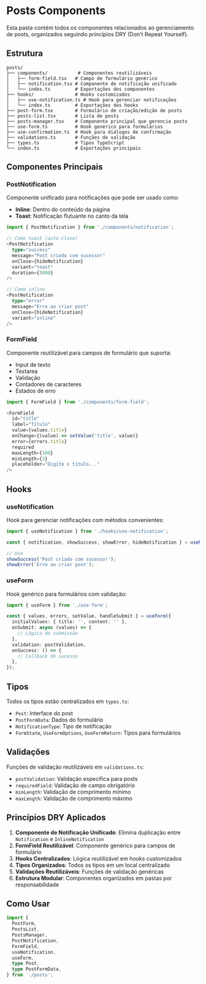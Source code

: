 # Posts Components

Esta pasta contém todos os componentes relacionados ao gerenciamento de posts, organizados seguindo princípios DRY (Don't Repeat Yourself).

## Estrutura

```
posts/
├── components/           # Componentes reutilizáveis
│   ├── form-field.tsx   # Campo de formulário genérico
│   ├── notification.tsx # Componente de notificação unificado
│   └── index.ts         # Exportações dos componentes
├── hooks/               # Hooks customizados
│   ├── use-notification.ts # Hook para gerenciar notificações
│   └── index.ts         # Exportações dos hooks
├── post-form.tsx        # Formulário de criação/edição de posts
├── posts-list.tsx       # Lista de posts
├── posts-manager.tsx    # Componente principal que gerencia posts
├── use-form.ts          # Hook genérico para formulários
├── use-confirmation.ts  # Hook para diálogos de confirmação
├── validations.ts       # Funções de validação
├── types.ts             # Tipos TypeScript
└── index.ts             # Exportações principais
```

## Componentes Principais

### PostNotification
Componente unificado para notificações que pode ser usado como:
- **Inline**: Dentro do conteúdo da página
- **Toast**: Notificação flutuante no canto da tela

```typescript
import { PostNotification } from './components/notification';

// Como toast (auto-close)
<PostNotification
  type="success"
  message="Post criado com sucesso!"
  onClose={hideNotification}
  variant="toast"
  duration={5000}
/>

// Como inline
<PostNotification
  type="error"
  message="Erro ao criar post"
  onClose={hideNotification}
  variant="inline"
/>
```

### FormField
Componente reutilizável para campos de formulário que suporta:
- Input de texto
- Textarea
- Validação
- Contadores de caracteres
- Estados de erro

```typescript
import { FormField } from './components/form-field';

<FormField
  id="title"
  label="Título"
  value={values.title}
  onChange={(value) => setValue('title', value)}
  error={errors.title}
  required
  maxLength={100}
  minLength={3}
  placeholder="Digite o título..."
/>
```

## Hooks

### useNotification
Hook para gerenciar notificações com métodos convenientes:

```typescript
import { useNotification } from './hooks/use-notification';

const { notification, showSuccess, showError, hideNotification } = useNotification();

// Uso
showSuccess('Post criado com sucesso!');
showError('Erro ao criar post');
```

### useForm
Hook genérico para formulários com validação:

```typescript
import { useForm } from './use-form';

const { values, errors, setValue, handleSubmit } = useForm({
  initialValues: { title: '', content: '' },
  onSubmit: async (values) => {
    // Lógica de submissão
  },
  validation: postValidation,
  onSuccess: () => {
    // Callback de sucesso
  },
});
```

## Tipos

Todos os tipos estão centralizados em `types.ts`:

- `Post`: Interface do post
- `PostFormData`: Dados do formulário
- `NotificationType`: Tipo de notificação
- `FormState`, `UseFormOptions`, `UseFormReturn`: Tipos para formulários

## Validações

Funções de validação reutilizáveis em `validations.ts`:

- `postValidation`: Validação específica para posts
- `requiredField`: Validação de campo obrigatório
- `minLength`: Validação de comprimento mínimo
- `maxLength`: Validação de comprimento máximo

## Princípios DRY Aplicados

1. **Componente de Notificação Unificado**: Elimina duplicação entre `Notification` e `InlineNotification`
2. **FormField Reutilizável**: Componente genérico para campos de formulário
3. **Hooks Centralizados**: Lógica reutilizável em hooks customizados
4. **Tipos Organizados**: Todos os tipos em um local centralizado
5. **Validações Reutilizáveis**: Funções de validação genéricas
6. **Estrutura Modular**: Componentes organizados em pastas por responsabilidade

## Como Usar

```typescript
import {
  PostForm,
  PostsList,
  PostsManager,
  PostNotification,
  FormField,
  useNotification,
  useForm,
  type Post,
  type PostFormData,
} from './posts';
```
